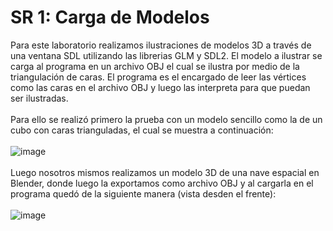 # SR 1: Carga de Modelos
Para este laboratorio realizamos ilustraciones de modelos 3D a través de una ventana SDL utilizando las librerias GLM y SDL2. El modelo a ilustrar se carga al programa en un archivo OBJ el cual se ilustra por medio de la triangulación de caras. El programa es el encargado de leer las vértices como las caras en el archivo OBJ y luego las interpreta para que puedan ser ilustradas. <br><br>
Para ello se realizó primero la prueba con un modelo sencillo como la de un cubo con caras trianguladas, el cual se muestra a continuación: <br><br>
![image](https://github.com/LINDAINES213/SR1-Carga_de_Modelos/assets/77686175/3456f5f0-b43b-4c62-9897-8a6077bc6e93)<br><br>
Luego nosotros mismos realizamos un modelo 3D de una nave espacial en Blender, donde luego la exportamos como archivo OBJ y al cargarla en el programa quedó de la siguiente manera (vista desden el frente): <br><br>
![image](https://github.com/LINDAINES213/SR1_Carga_de_Modelos/assets/77686175/90521262-6fa8-400a-8dcf-c51eef2486ce)
